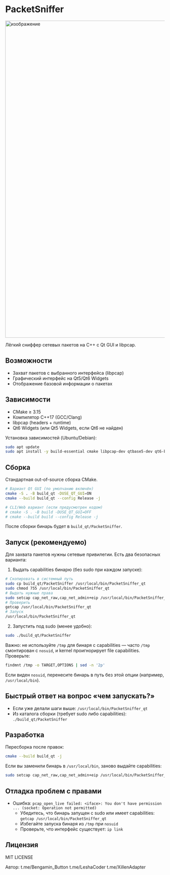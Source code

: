 # PacketSniffer

<img width="1884" height="1003" alt="изображение" src="https://github.com/user-attachments/assets/89f43524-15c6-4d9e-b535-c8617cc6edf4" />


Лёгкий сниффер сетевых пакетов на C++ с Qt GUI и libpcap.

## Возможности
- Захват пакетов с выбранного интерфейса (libpcap)
- Графический интерфейс на Qt5/Qt6 Widgets
- Отображение базовой информации о пакетах

## Зависимости
- CMake ≥ 3.15
- Компилятор C++17 (GCC/Clang)
- libpcap (headers + runtime)
- Qt6 Widgets (или Qt5 Widgets, если Qt6 не найден)

Установка зависимостей (Ubuntu/Debian):
```bash
sudo apt update
sudo apt install -y build-essential cmake libpcap-dev qtbase5-dev qt6-base-dev
```

## Сборка
Стандартная out-of-source сборка CMake.
```bash
# Вариант Qt GUI (по умолчанию включён)
cmake -S . -B build_qt -DUSE_QT_GUI=ON
cmake --build build_qt --config Release -j

# CLI/Web вариант (если предусмотрен кодом)
# cmake -S . -B build -DUSE_QT_GUI=OFF
# cmake --build build --config Release -j
```

После сборки бинарь будет в `build_qt/PacketSniffer`.

## Запуск (рекомендуемо)
Для захвата пакетов нужны сетевые привилегии. Есть два безопасных варианта:

1) Выдать capabilities бинарю (без sudo при каждом запуске):
```bash
# Скопировать в системный путь
sudo cp build_qt/PacketSniffer /usr/local/bin/PacketSniffer_qt
sudo chmod 755 /usr/local/bin/PacketSniffer_qt
# Выдать нужные права
sudo setcap cap_net_raw,cap_net_admin+eip /usr/local/bin/PacketSniffer_qt
# Проверить
getcap /usr/local/bin/PacketSniffer_qt
# Запуск
/usr/local/bin/PacketSniffer_qt
```

2) Запустить под sudo (менее удобно):
```bash
sudo ./build_qt/PacketSniffer
```

Важно: не используйте `/tmp` для бинаря с capabilities — часто `/tmp` смонтирован с `nosuid`, и kernel проигнорирует file capabilities.
Проверьте:
```bash
findmnt /tmp -o TARGET,OPTIONS | sed -n '2p'
```
Если виден `nosuid`, перенесите бинарь в путь без этой опции (например, `/usr/local/bin`).

## Быстрый ответ на вопрос «чем запускать?»
- Если уже делали шаги выше: `/usr/local/bin/PacketSniffer_qt`
- Из каталога сборки (требует sudo либо capabilities): `./build_qt/PacketSniffer`

## Разработка
Пересборка после правок:
```bash
cmake --build build_qt -j
```
Если вы заменили бинарь в `/usr/local/bin`, заново выдайте capabilities:
```bash
sudo setcap cap_net_raw,cap_net_admin+eip /usr/local/bin/PacketSniffer_qt
```

## Отладка проблем с правами
- Ошибка: `pcap_open_live failed: <iface>: You don't have permission ... (socket: Operation not permitted)`
  - Убедитесь, что бинарь запущен с sudo или имеет capabilities: `getcap /usr/local/bin/PacketSniffer_qt`
  - Избегайте запуска бинаря из `/tmp` при `nosuid`
  - Проверьте, что интерфейс существует: `ip link`

## Лицензия
MIT LICENSE


Автор: t.me/Bengamin_Button t.me/LeshaCoder t.me/XillenAdapter
